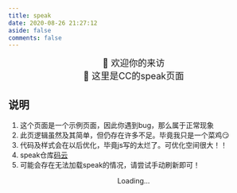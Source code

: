 ```yaml
---
title: speak
date: 2020-08-26 21:27:12
aside: false
comments: false
---
```


<link rel="stylesheet" href="https://unpkg.com/ispeak/Speak.css">

<script src="https://cdn.jsdelivr.net/npm/jquery@latest/dist/jquery.min.js"></script>

<center><font size='4px'>🍭 欢迎你的来访</font></center>

<center ><font size='4px'>🍭 这里是CC的speak页面</font></center>

## 说明

1. 这个页面是一个示例页面，因此你遇到bug，那么属于正常现象
2. 此页逻辑虽然及其简单，但仍存在许多不足。毕竟我只是一个菜鸡😏
3. 代码及样式会在以后优化，毕竟js写的太烂了。可优化空间很大！！
4. speak仓库[码云](https://gitee.com/ccknbc/speak)
5. 可能会存在无法加载speak的情况，请尝试手动刷新即可！





<div class="is-container"></div><a class="btn-beautify button--animated  left larger prev red" href="#" title="上一页" style='display:none;'><i class="far fa-hand-point-left fa-fw "></i> 上一页 </a><a class="btn-beautify button--animated larger next red" href="#" title="下一页" style="float: right;display: none;"><i class="far fa-hand-point-right fa-fw "></i> 下一页 </a>

<span class="inline-tag grey page" style="position: absolute;transform: translateX(-50%);left: 50%;">Loading...</span>

<script src="https://cdn.jsdelivr.net/gh/sviptzk/StaticFile_HEXO@2c7c0a9/butterfly/js/SpeakTool.js"></script>
<script>
    if(typeof(Speak)=='undefined'){
        location.href='/speak'
    }
    new Speak({
        nickname:'🦄CC',
        per_page: 3,
        owner: "ccknbc",
        reop: "speak",
        defaultLabelName: "Default",
        defaultLabelColor: "#ffc107",
        emojiLabel: {
            Coder: "🎯",
            日常:"💬",
            Whoiam:'😶',
            想法:"💫",
            TODO:"🚧",
            随便说说:"🎈",
            测试:'👻',
        }
    }); 
</script>
